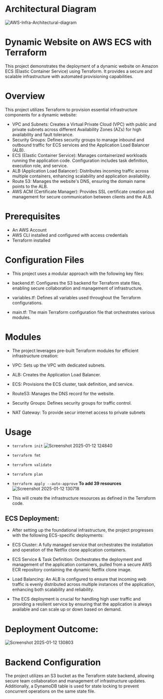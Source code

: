 # Architectural Diagram 

![AWS-Infra-Architectural-diagram](https://github.com/user-attachments/assets/68b363f8-2d0f-4dfb-a7fb-b9769a77a486)


# Dynamic Website on AWS ECS with Terraform

This project demonstrates the deployment of a dynamic website on Amazon ECS (Elastic Container Service) using Terraform. It provides a secure and scalable infrastructure with automated provisioning capabilities.

# Overview 

This project utilizes Terraform to provision essential infrastructure components for a dynamic website:
-  VPC and Subnets: Creates a Virtual Private Cloud (VPC) with public and private subnets across different Availability Zones (AZs) for high availability and fault tolerance.
- Security Groups: Defines security groups to manage inbound and outbound traffic for ECS services and the Application Load Balancer (ALB).
- ECS (Elastic Container Service): Manages containerized workloads running the application code. Configuration includes task definition, execution role, and service.
- ALB (Application Load Balancer): Distributes incoming traffic across multiple containers, enhancing scalability and application availability.
- Route 53: Manages the website's DNS, ensuring the domain name points to the ALB.
- AWS ACM (Certificate Manager): Provides SSL certificate creation and management for secure communication between clients and the ALB.

# Prerequisites 

- An AWS Account
- AWS CLI installed and configured with access credentials
- Terraform installed

# Configuration Files

- This project uses a modular approach with the following key files:

- backend.tf: Configures the S3 backend for Terraform state files, enabling secure collaboration and management of infrastructure.
- variables.tf: Defines all variables used throughout the Terraform configurations.
- main.tf: The main Terraform configuration file that orchestrates various modules.


# Modules

- The project leverages pre-built Terraform modules for efficient infrastructure creation:

- VPC: Sets up the VPC with dedicated subnets.
- ALB: Creates the Application Load Balancer.
- ECS: Provisions the ECS cluster, task definition, and service.
- Route53: Manages the DNS record for the website.
- Security Groups: Defines security groups for traffic control.
- NAT Gateway: To provide secur internet access to private subnets

# Usage

- `terraform init`
![Screenshot 2025-01-12 124840](https://github.com/user-attachments/assets/3aa78b21-1fe7-47a5-9dfe-ff7307550607)


- `terraform fmt`
- `terraform validate`
- `terraform plan`
- `terraform apply --auto-approve`
  **To add 39 resources**
![Screenshot 2025-01-12 130718](https://github.com/user-attachments/assets/8c3c7df7-6aba-47d6-be01-fc2836cf6e69)

  
- This will create the infrastructure resources as defined in the Terraform code.
  
## ECS Deployment:
  - After setting up the foundational infrastructure, the project progresses with the following ECS-specific deployments:

- ECS Cluster: A fully managed service that orchestrates the installation and operation of the Netflix clone application containers.
- ECS Service & Task Definition: Orchestrates the deployment and management of the application containers, pulled from a secure AWS ECR repository containing the dynamic Netflix clone image.
- Load Balancing: An ALB is configured to ensure that incoming web traffic is evenly distributed across multiple instances of the application, enhancing both scalability and reliability.
- The ECS deployment is crucial for handling high user traffic and providing a resilient service by ensuring that the application is always available and can scale up or down based on demand.

# Deployment Outcome:

![Screenshot 2025-01-12 130803](https://github.com/user-attachments/assets/5a519856-5e70-4498-a51b-d4bde74a2aec)


# Backend Configuration

The project utilizes an S3 bucket as the Terraform state backend, allowing secure team collaboration and management of infrastructure updates. Additionally, a DynamoDB table is used for state locking to prevent concurrent operations on the same state file.
